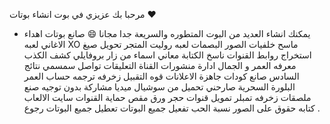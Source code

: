 مرحبا بك عزيزي في بوت انشاء بوتات ❤️

- يمكنك انشاء العديد من البوت المتطوره والسريعة جدا مجانا 😄
صانع بوتات 
اهداء الاغاني 
لعبه XO 
ماسح خلفيات الصور 
البصمات 
لعبه روليت 
المتجر 
تحويل صيغ 
استخراج روابط القنوات 
ناسخ الكتابة
معاني اسماء 
من زار بروفايلي 
كشف الكذب 
معرفه العمر و الجمال 
ادارة منشورات القناة 
التعليقات 
تواصل
سمسمي
نتائج السادس 
صانع كودات جاهزة 
الاعلانات 
قوه التقبيل 
زخرفه 
ترجمه 
حساب العمر 
البلورة السحرية 
صارحني 
تحميل من سوشيال ميديا
مشاركة بدون توجيه 
صنع ملصقات 
زخرفه تمبلر 
تمويل قنوات 
حجر ورق مقص 
حماية القنوات 
سايت 
الالعاب 
كتابه حقوق على الصور 
نسبة الحب
تفعيل جميع البوتات 
تعطيل جميع البوتات 
رجوع .

